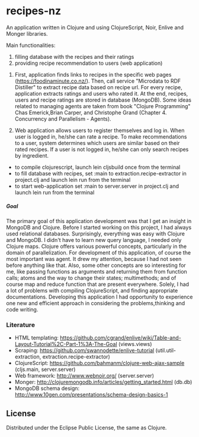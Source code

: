 # recipes-nz

An application written in Clojure and using ClojureScript, Noir, Enlive and Monger libraries.

Main functionalities:
 1. filling database with the recipes and their ratings 
 2. providing recipe recommendation to users (web application)

1) First, application finds links to recipes in the specific web pages (https://foodinaminute.co.nz/). 
Then, call service "Microdata to RDF Distiller" to extract recipe data based on recipe url. For every 
recipe, application extracts ratings and users who rated it. At the end, recipes, users and recipe ratings
are stored in database (MongoDB).
Some ideas related to managing agents are taken from book "Clojure Programming" Chas Emerick,Brian Carper,
and Christophe Grand (Chapter 4. Concurrency and Parallelism - Agents).    

2) Web application allows users to register themselves and log in. When user is logged in, he/she can 
rate a recipe. To make recommendations to a user, system determines which users are similar based on 
their rated recipes. 
If a user is not logged in, he/she can only search recipes by ingredient. 

- to compile clojurescript, launch lein cljsbuild once from the terminal
- to fill database with recipes, set :main to extraction.recipe-extractor in project.clj and
  launch lein run from the terminal
- to start web-application set :main to server.server in project.clj and launch lein run from
  the terminal

##### Goal

The primary goal of this application development was that I get an insight in MongoDB and Clojure. 
Before I started working on this project, I had always used relational databases. Surprisingly, everything
was easy with Clojure and MongoDB. I didn't have to learn new query language, I needed only Clojure 
maps. Clojure offers various powerful concepts, particularly in the domain of parallelization. For
development of this application, of course the most important was agent. It drew my attention, because I 
had not seen before anything like that. Also, some other concepts are so interesting for me, like passing
functions as arguments and returning them from function calls; atoms and the way to change their states;
multimethods; and of course map and reduce function that are present everywhere. Solely, I had a lot of 
problems with compiling ClojureScript, and finding appropriate documentations. Developing this application
I had opportunity to experience one new and efficient approach in considering the problems,thinking and code
writing.  

### Literature

 - HTML templating: https://github.com/cgrand/enlive/wiki/Table-and-Layout-Tutorial%2C-Part-1%3A-The-Goal (views.views)
 - Scraping: https://github.com/swannodette/enlive-tutorial (util.util-extraction, extraction.recipe-extractor)
 - ClojureScript: https://github.com/bahmanm/clojure-web-ajax-sample (cljs.main, server.server)
 - Web framework: http://www.webnoir.org/ (server.server)
 - Monger: http://clojuremongodb.info/articles/getting_started.html (db.db)
 - MongoDB schema design: http://www.10gen.com/presentations/schema-design-basics-1
  
## License

Distributed under the Eclipse Public License, the same as Clojure.